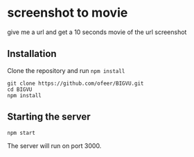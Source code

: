 # screenshot to movie

give me a url and get a 10 seconds movie of the url screenshot

## Installation

Clone the repository and run `npm install`

```
git clone https://github.com/ofeer/BIGVU.git
cd BIGVU
npm install
```

## Starting the server

```
npm start
```

The server will run on port 3000.


